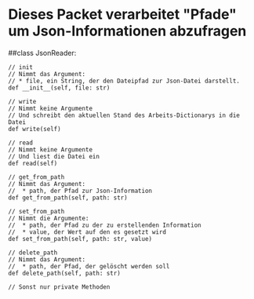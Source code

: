 # Dieses Packet verarbeitet "Pfade" um Json-Informationen abzufragen

##class JsonReader:

    // init
    // Nimmt das Argument:
    // * file, ein String, der den Dateipfad zur Json-Datei darstellt.
    def __init__(self, file: str)
    
    // write
    // Nimmt keine Argumente
    // Und schreibt den aktuellen Stand des Arbeits-Dictionarys in die Datei
    def write(self)
    
    // read
    // Nimmt keine Argumente
    // Und liest die Datei ein
    def read(self)
    
    // get_from_path
    // Nimmt das Argument:
    //  * path, der Pfad zur Json-Information
    def get_from_path(self, path: str)
    
    // set_from_path
    // Nimmt die Argumente:
    //  * path, der Pfad zu der zu erstellenden Information
    //  * value, der Wert auf den es gesetzt wird
    def set_from_path(self, path: str, value)
    
    // delete_path
    // Nimmt das Argument:
    //  * path, der Pfad, der gelöscht werden soll
    def delete_path(self, path: str)
    
    // Sonst nur private Methoden
